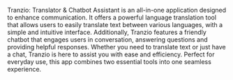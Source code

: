 Tranzio: Translator & Chatbot Assistant is an all-in-one application designed to enhance communication. 
It offers a powerful language translation tool that allows users to easily translate text between various languages,
with a simple and intuitive interface. Additionally, Tranzio features a friendly chatbot that engages users in conversation,
answering questions and providing helpful responses.
Whether you need to translate text or just have a chat, 
Tranzio is here to assist you with ease and efficiency. 
Perfect for everyday use, this app combines two essential tools into one seamless experience.
